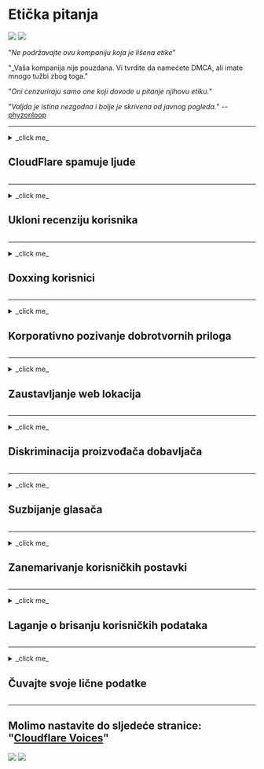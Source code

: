# Etička pitanja

![](https://codeberg.org/crimeflare/cloudflare-tor/media/branch/master/image/itsreallythatbad.jpg)
![](https://codeberg.org/crimeflare/cloudflare-tor/media/branch/master/image/telegram/c81238387627b4bfd3dcd60f56d41626.jpg)

"_Ne podržavajte ovu kompaniju koja je lišena etike_"

"_Vaša kompanija nije pouzdana. Vi tvrdite da namećete DMCA, ali imate mnogo tužbi zbog toga."

"_Oni cenzuriraju samo one koji dovode u pitanje njihovu etiku._"

"_Valjda je istina nezgodna i bolje je skrivena od javnog pogleda._" -- [phyzonloop](https://twitter.com/phyzonloop)


---


<details>
<summary> _click me_

## CloudFlare spamuje ljude
</summary>


Cloudflare šalje neželjenu e-poštu ne-Cloudflare korisnicima.

- Šaljite e-poštu samo pretplatnicima koji su se prijavili
- Kad korisnik kaže "stani", prestane slati e-poštu

To je tako jednostavno. Ali Cloudflare ne zanima.
Cloudflare je rekao da upotreba njihove usluge [može zaustaviti sve neželjene pošte ili napadače](https://support.cloudflare.com/hc/en-us/articles/200170066-Will-activating-Cloudflare-stop-all-spammers-or-attackers- ).
Kako možemo zaustaviti _Cloudflare spammers_ bez aktiviranja Cloudflare-a?


![](https://codeberg.org/crimeflare/cloudflare-tor/media/branch/master/image/cfspam01.jpg)
![](https://codeberg.org/crimeflare/cloudflare-tor/media/branch/master/image/cfspam03.jpg)
![](https://codeberg.org/crimeflare/cloudflare-tor/media/branch/master/image/cfspam02.jpg)
![](https://codeberg.org/crimeflare/cloudflare-tor/media/branch/master/image/cfspambrittany.jpg)
![](https://codeberg.org/crimeflare/cloudflare-tor/media/branch/master/image/cfspamtwtr.jpg)

</details>

---

<details>
<summary> _click me_

## Ukloni recenziju korisnika
</summary>


Cloudflare cenzor [negativne kritike](https://web.archive.org/web/20191116004046/https://www.trustpilot.com/reviews/5aa6ee0ed5a5700a7c8cf853). Ako objavite _anti-Cloudflare_ tekst na Twitteru, imate priliku da dobijete [odgovor](https://twitter.com/CloudflareHelp/status/1126051764917145601) od [Cloudflare zaposlenog](cloudflare_inc/cloudflare_members.txt) sa "_[Ne, nije](PEOPLE.md) _ "poruka. Ako objavite negativnu recenziju na bilo kojem mjestu recenzije, oni će pokušati [cenzurirati](https://twitter.com/phyzonloop/status/1178836176985366529) [it](https://twitter.com/dxgl_org/status/1178722159432220672 ).


![](https://codeberg.org/crimeflare/cloudflare-tor/media/branch/master/image/cfcenrev_01.jpg)
![](https://codeberg.org/crimeflare/cloudflare-tor/media/branch/master/image/cfcenrev_02.jpg)
![](https://codeberg.org/crimeflare/cloudflare-tor/media/branch/master/image/cfcenrev_03.jpg)

</details>

---

<details>
<summary> _click me_

## Doxxing korisnici
</summary>


Cloudflare ima ogroman [problem uznemiravanja](https://web.archive.org/web/20171024040313/http://www.businessinsider.com/cloudflare-ceo-suggests-people-who-report-online-abuse-use -fake-names-2017-5).
Cloudflare [dijeli osobne podatke](https://archive.ph/ePdvi) onih [koji](https://twitter.com/ZJemptv/status/898299709634248704) [žale se](https://twitter.com/TinyPirate/status/554718958176067584) [o](https://twitter.com/remembrancermx/status/1010329041235148802) [hosted](https://twitter.com/Bridaguy/status/915003769280172037) [sites](https://twitter .com/HelloAndrew/status/897260208845500416). Ponekad od vas traže da pružite
vašu istinsku ličnu kartu. Ako ne želite da se maltretiraju, [napadnuti](https://twitter.com/NiteShade925/status/1158469203420205056), [swatted](https://boingboing.net/2015/01/19/invasion-boards -set-out-to-rui.html) ili [ubijeno](https://twitter.com/RusEmbUSA/status/1187363092793040901), bolje se držite podalje od web lokacija Cloudflared.


![](https://codeberg.org/crimeflare/cloudflare-tor/media/branch/master/image/cfdox_what.jpg)
![](https://codeberg.org/crimeflare/cloudflare-tor/media/branch/master/image/cfdox_swat.jpg)
![](https://codeberg.org/crimeflare/cloudflare-tor/media/branch/master/image/cfdox_kill.jpg)
![](https://codeberg.org/crimeflare/cloudflare-tor/media/branch/master/image/cfdox_threat.jpg)
![](https://codeberg.org/crimeflare/cloudflare-tor/media/branch/master/image/cfdox_dox.jpg)
![](https://codeberg.org/crimeflare/cloudflare-tor/media/branch/master/image/cfdox_ex1.jpg)
![](https://codeberg.org/crimeflare/cloudflare-tor/media/branch/master/image/cfdox_ex2.jpg)

</details>

---

<details>
<summary> _click me_

## Korporativno pozivanje dobrotvornih priloga
</summary>


CloudFlare je [pitao](https://web.archive.org/web/20191112033605/https://opencollective.com/cloudflarecollective#section-about) za dobrotvorne priloge. Prilično je grozno da bi američka korporacija tražila milost uz neprofitne organizacije koje imaju dobre prilike. Ako vam se sviđa [blokiranje ljudi ili gubljenje vremena drugih ljudi](PEOPLE.md), možda želite naručiti neke pizze🍕 za zaposlenike Cloudflare-a.


![](https://codeberg.org/crimeflare/cloudflare-tor/media/branch/master/image/cfdonate.jpg)

</details>

---

<details>
<summary> _click me_

## Zaustavljanje web lokacija
</summary>


Šta ćete učiniti ako se vaše web mjesto pokrene _suddenly_? Postoje izvješća da je Cloudflare [brisanje](https://twitter.com/stefan_eady/status/1126033791267426304) [korisnik](https://twitter.com/derivativeburke/status/903755267053117440) [konfiguracija](https://twitter.com/lordscarlet/status/1046785164792205314) ili [zaustavljanje usluge bez ikakvog upozorenja](https://twitter.com/svolentin/status/1227324408475344896), [tiho](https://twitter.com/BlnaryMlke/status/1194339461984854018). Predlažemo da pronađete [boljeg dobavljača](što-to-do.md).

![](https://codeberg.org/crimeflare/cloudflare-tor/media/branch/master/image/cftmnt.jpg)

</details>

---

<details>
<summary> _click me_

## Diskriminacija proizvođača dobavljača
</summary>


CloudFlare daje preferencijalni tretman onima koji koriste Firefox, dok pruža neprijateljski tretman korisnicima koji ne koriste Tor-Browser preko Tora.
Korisnici koji s pravom odbiju izvršavanje ne-besplatnog JavaScripta također primaju neprijateljski tretman.
Ta nejednakost u pristupu predstavlja zloupotrebu neutralnosti mreže i zloupotrebu moći.

![](https://codeberg.org/crimeflare/cloudflare-tor/media/branch/master/image/browdifftbcx.gif)

- Lijevo: `Tor preglednik`, desno:` Chrome`. Ista IP adresa.

![](https://codeberg.org/crimeflare/cloudflare-tor/media/branch/master/image/browserdiff.jpg)

- Lijevo: `Javascript onemogućen, Cookie omogućen '
- Desno: `[Chrome] Javascript omogućen, Cookie Disabled '

![](https://codeberg.org/crimeflare/cloudflare-tor/media/branch/master/image/cfsiryoublocked.jpg)

- QuteBrowser (manji pretraživač) bez Tor (Clearnet IP)

| *** Preglednik *** | *** Tretman pristupa *** |
| --- | --- |
| Preglednik Tor (omogućen Javascript) | pristup je dozvoljen |
| Firefox (omogućen Javascript) | pristup degradiran |
| Hrom (omogućen Javascript) | pristup degradiran (gura Google reCAPTCHA) |
| Chromium ili Firefox (onemogućen Javascript) | pristup odbijen (gura * slomljen * Google reCAPTCHA) |
| Chromium ili Firefox (kolačić onemogućen) | pristup odbijen |
| QuteBrowser | pristup odbijen |
| ris | pristup odbijen |
| w3m | pristup odbijen |
| wget | pristup odbijen |


"_Zašto ne koristite dugme Audio za rešavanje jednostavnog izazova? _"

Da, postoji dugme za zvuk, ali ono _always_ [ne radi preko Tor-a](https://trac.torproject.org/projects/tor/ticket/23840). Ovu poruku dobit ćete kada je kliknete:

```
Pokušajte ponovo kasnije
Računar ili mreža možda šalju automatizovane upite.
Da bismo zaštitili naše korisnike, vaš zahtev trenutno ne možemo obraditi.
Za više detalja posjetite našu stranicu pomoći
```

</details>

---

<details>
<summary> _click me_

## Suzbijanje glasača
</summary>


Birači u američkim državama registriraju se da na kraju glasaju putem web stranice državnog sekretara u državi u kojoj žive.
Republički uredi pod državnom tajnicom pod nadzorom birača suzbijaju birače pristupom web stranici državnog sekretara putem Cloudflarea.
Cloudflare-ovo neprijateljsko postupanje s korisnicima Tor-a, njegova MITM-ova pozicija kao centralizirana globalna točka nadzora i njegova ukupna štetna uloga
čini potencijalne birače nevoljnim da se registruju. Liberali naročito prihvataju privatnost. Obrasci za registraciju birača prikupljaju osjetljive podatke o političkom naginjanju birača, ličnoj fizičkoj adresi, broju socijalnog osiguranja i datumu rođenja.
Većina država javno čini sve dostupne podskupine tih podataka, ali Cloudflare vidi *** sve *** te podatke kad se netko registrira za glasanje.

Imajte na umu da registracija na papiru ne zaobilazi Cloudflare jer će službenici tajnika državne službe za unos podataka vjerovatno koristiti
Web stranica Cloudflare za unos podataka.

![](https://codeberg.org/crimeflare/cloudflare-tor/media/branch/master/image/cfvotm_01.jpg)
![](https://codeberg.org/crimeflare/cloudflare-tor/media/branch/master/image/cfvotm_02.jpg)

- Change.org je poznata web stranica za prikupljanje glasova i poduzimanje akcija. "[ljudi svugdje započinju kampanje, mobiliziraju pristaše i rade s donositeljima odluka na pronalaženju rješenja.](https://web.archive.org/web/20200206120027/https://www.change.org/about)"
Nažalost, mnogi ljudi uopće ne mogu vidjeti change.org zbog agresivnog filtra Cloudflare. Blokira ih se da potpišu peticiju, što ih isključuje iz demokratskog procesa. Korištenje druge platforme bez oblaka, poput [OpenPetition](https://www.opentification.eu/content/about_us) pomaže u otklanjanju problema.

![](https://codeberg.org/crimeflare/cloudflare-tor/media/branch/master/image/changeorgasn.jpg)
![](https://codeberg.org/crimeflare/cloudflare-tor/media/branch/master/image/changeorgtor.jpg)

- Cloudflareov "[atenski projekat](https://www.cloudflare.com/athenian/)" nudi besplatnu zaštitu na nivou preduzeća državnim i lokalnim web lokacijama za izbore. Oni su rekli da "njihovi birači mogu pristupiti izbornim informacijama i registraciji birača_", ali to je laž, jer mnogi ljudi jednostavno ne mogu pregledavati stranicu.

</details>

---

<details>
<summary> _click me_

## Zanemarivanje korisničkih postavki
</summary>


Ako nešto isključite, očekujete da nećete dobiti e-poštu o tome. Cloudflare zanemaruje preferencije korisnika i dijeli podatke sa korporacijama trećih strana [bez odobrenja kupca](https://twitter.com/thexpaw/status/1108424723233419264). Ako koristite njihov besplatni plan, ponekad vam šalju e-poštu s molbom da kupite mjesečnu pretplatu.

![](https://codeberg.org/crimeflare/cloudflare-tor/media/branch/master/image/cfviopl_tp.jpg)

</details>

---

<details>
<summary> _click me_

## Laganje o brisanju korisničkih podataka
</summary>


Prema ovom [blog korisnika bivšeg oblaka](https://shkspr.mobi/blog/2019/11/can-you-trust-cloudflare-with-your-personal-data/), Cloudflare laže o brisanju računa. Danas mnogi [kompanije čuvaju vaše podatke](https://justdeleteme.xyz/) nakon što zatvorite ili uklonite svoj račun. Većina dobrih kompanija o tome spominje u svojoj politici privatnosti. Cloudflare? Br.

```
05.08.2019 CloudFlare mi je poslao potvrdu da su uklonili moj račun.
02.10.2019. Primio sam e-mail od CloudFlare "jer sam klijent"
```

Cloudflare nije znao za riječ "ukloni". Ako je zaista _removed_, zašto je ovaj bivši kupac dobio e-poštu? Spomenuo je i kako se u Cloudflareovoj politici privatnosti ne spominje.

```
Njihova nova politika privatnosti ne pominje čuvanje podataka godinu dana.
```

![](https://codeberg.org/crimeflare/cloudflare-tor/media/branch/master/image/cfviopl_notdel.jpg)

Kako možete vjerovati Cloudflare-u ako je [njihova politika privatnosti LIE](https://twitter.com/daviddlow/status/1197787135526555648)?

</details>

---

<details>
<summary> _click me_

## Čuvajte svoje lične podatke
</summary>


Brisanje Cloudflare računa je [hard level](https://justdeleteme.xyz/).

```
Pošaljite kartu za podršku pomoću kategorije "Račun",
i zatražiti brisanje računa u tijelu poruke.
Prije zahtjeva za brisanje ne morate imati nikakve domene ili kreditne kartice.
```

[Primit ćete ovu potvrdu e-pošte](https://twitter.com/originalesushi/status/1199041528414527495).

![](https://codeberg.org/crimeflare/cloudflare-tor/media/branch/master/image/cf_deleteandkeep.jpg)

"Započeli smo sa obradom vašeg zahteva za brisanje", ali "i dalje ćemo čuvati vaše lične podatke".

Možete li ovo „vjerovati“?

</details>

---

## Molimo nastavite do sljedeće stranice: "[Cloudflare Voices](../PEOPLE.md)"

![](https://codeberg.org/crimeflare/cloudflare-tor/media/branch/master/image/freemoldybread.jpg)
![](https://codeberg.org/crimeflare/cloudflare-tor/media/branch/master/image/cfisnotanoption.jpg)
